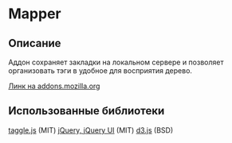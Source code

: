 # Mapper

## Описание

Аддон сохраняет закладки на локальном сервере и позволяет организовать тэги в удобное для восприятия дерево.

[Линк на addons.mozilla.org](https://addons.mozilla.org/en-US/firefox/addon/mapper/)

## Использованные библиотеки

[taggle.js](https://github.com/okcoker/taggle.js) (MIT)
[jQuery, jQuery UI](https://github.com/jquery) (MIT)
[d3.js](https://d3js.org/) (BSD)